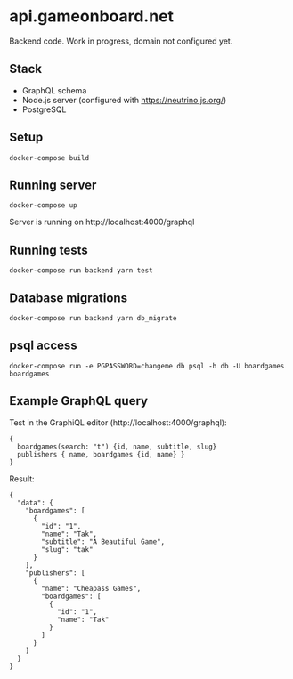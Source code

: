 # api.gameonboard.net

Backend code. Work in progress, domain not configured yet.

## Stack
- GraphQL schema
- Node.js server (configured with https://neutrino.js.org/)
- PostgreSQL

## Setup

`docker-compose build`

## Running server

`docker-compose up`

Server is running on http://localhost:4000/graphql

## Running tests
`docker-compose run backend yarn test`

## Database migrations
`docker-compose run backend yarn db_migrate`

## psql access
`docker-compose run -e PGPASSWORD=changeme db psql -h db -U boardgames boardgames`

## Example GraphQL query

Test in the GraphiQL editor (http://localhost:4000/graphql):
```
{
  boardgames(search: "t") {id, name, subtitle, slug}
  publishers { name, boardgames {id, name} }
}
```

Result:
```
{
  "data": {
    "boardgames": [
      {
        "id": "1",
        "name": "Tak",
        "subtitle": "A Beautiful Game",
        "slug": "tak"
      }
    ],
    "publishers": [
      {
        "name": "Cheapass Games",
        "boardgames": [
          {
            "id": "1",
            "name": "Tak"
          }
        ]
      }
    ]
  }
}
```